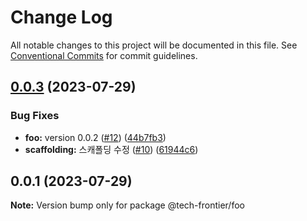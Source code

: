 # Change Log

All notable changes to this project will be documented in this file.
See [Conventional Commits](https://conventionalcommits.org) for commit guidelines.

## [0.0.3](https://github.com/Tech-Frontier/tech-frontier-packages/compare/@tech-frontier/foo@0.0.1...@tech-frontier/foo@0.0.3) (2023-07-29)


### Bug Fixes

* **foo:** version 0.0.2 ([#12](https://github.com/Tech-Frontier/tech-frontier-packages/issues/12)) ([44b7fb3](https://github.com/Tech-Frontier/tech-frontier-packages/commit/44b7fb3b9677c591125f4fc7db515a89f24c99df))
* **scaffolding:** 스캐폴딩 수정 ([#10](https://github.com/Tech-Frontier/tech-frontier-packages/issues/10)) ([61944c6](https://github.com/Tech-Frontier/tech-frontier-packages/commit/61944c6530dbea8cf8df9342982b3748e20f6c9d))





## 0.0.1 (2023-07-29)

**Note:** Version bump only for package @tech-frontier/foo
